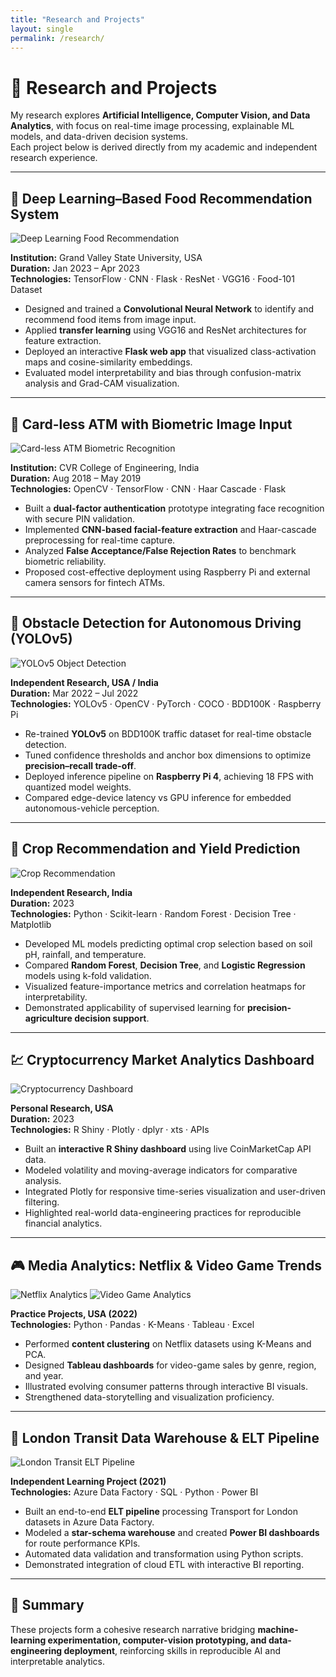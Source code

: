 ```yaml
---
title: "Research and Projects"
layout: single
permalink: /research/
---
```


# 🔬 Research and Projects

My research explores **Artificial Intelligence, Computer Vision, and Data Analytics**, with focus on real-time image processing, explainable ML models, and data-driven decision systems.  
Each project below is derived directly from my academic and independent research experience.

---

## 🧠 Deep Learning–Based Food Recommendation System
<img src="/assets/projects/p1.jpg" alt="Deep Learning Food Recommendation" class="project-image">

**Institution:** Grand Valley State University, USA  
**Duration:** Jan 2023 – Apr 2023  
**Technologies:** TensorFlow · CNN · Flask · ResNet · VGG16 · Food-101 Dataset  

- Designed and trained a **Convolutional Neural Network** to identify and recommend food items from image input.  
- Applied **transfer learning** using VGG16 and ResNet architectures for feature extraction.  
- Deployed an interactive **Flask web app** that visualized class-activation maps and cosine-similarity embeddings.  
- Evaluated model interpretability and bias through confusion-matrix analysis and Grad-CAM visualization.

---

## 🏧 Card-less ATM with Biometric Image Input
<img src="/assets/projects/p2.jpg" alt="Card-less ATM Biometric Recognition" class="project-image">

**Institution:** CVR College of Engineering, India  
**Duration:** Aug 2018 – May 2019  
**Technologies:** OpenCV · TensorFlow · CNN · Haar Cascade · Flask  

- Built a **dual-factor authentication** prototype integrating face recognition with secure PIN validation.  
- Implemented **CNN-based facial-feature extraction** and Haar-cascade preprocessing for real-time capture.  
- Analyzed **False Acceptance/False Rejection Rates** to benchmark biometric reliability.  
- Proposed cost-effective deployment using Raspberry Pi and external camera sensors for fintech ATMs.

---

## 🚗 Obstacle Detection for Autonomous Driving (YOLOv5)
<img src="/assets/projects/p3.jpg" alt="YOLOv5 Object Detection" class="project-image">

**Independent Research, USA / India**  
**Duration:** Mar 2022 – Jul 2022  
**Technologies:** YOLOv5 · OpenCV · PyTorch · COCO · BDD100K · Raspberry Pi  

- Re-trained **YOLOv5** on BDD100K traffic dataset for real-time obstacle detection.  
- Tuned confidence thresholds and anchor box dimensions to optimize **precision–recall trade-off**.  
- Deployed inference pipeline on **Raspberry Pi 4**, achieving 18 FPS with quantized model weights.  
- Compared edge-device latency vs GPU inference for embedded autonomous-vehicle perception.

---

## 🌾 Crop Recommendation and Yield Prediction
<img src="/assets/projects/p4.jpg" alt="Crop Recommendation" class="project-image">

**Independent Research, India**  
**Duration:** 2023  
**Technologies:** Python · Scikit-learn · Random Forest · Decision Tree · Matplotlib  

- Developed ML models predicting optimal crop selection based on soil pH, rainfall, and temperature.  
- Compared **Random Forest**, **Decision Tree**, and **Logistic Regression** models using k-fold validation.  
- Visualized feature-importance metrics and correlation heatmaps for interpretability.  
- Demonstrated applicability of supervised learning for **precision-agriculture decision support**.

---

## 💹 Cryptocurrency Market Analytics Dashboard
<img src="/assets/projects/p5.jpg" alt="Cryptocurrency Dashboard" class="project-image">

**Personal Research, USA**  
**Duration:** 2023  
**Technologies:** R Shiny · Plotly · dplyr · xts · APIs  

- Built an **interactive R Shiny dashboard** using live CoinMarketCap API data.  
- Modeled volatility and moving-average indicators for comparative analysis.  
- Integrated Plotly for responsive time-series visualization and user-driven filtering.  
- Highlighted real-world data-engineering practices for reproducible financial analytics.

---

## 🎮 Media Analytics: Netflix & Video Game Trends
<img src="/assets/projects/p6.jpg" alt="Netflix Analytics" class="project-image">
<img src="/assets/projects/p7.jpg" alt="Video Game Analytics" class="project-image">

**Practice Projects, USA (2022)**  
**Technologies:** Python · Pandas · K-Means · Tableau · Excel  

- Performed **content clustering** on Netflix datasets using K-Means and PCA.  
- Designed **Tableau dashboards** for video-game sales by genre, region, and year.  
- Illustrated evolving consumer patterns through interactive BI visuals.  
- Strengthened data-storytelling and visualization proficiency.

---

## 🚉 London Transit Data Warehouse & ELT Pipeline
<img src="/assets/projects/p8.jpg" alt="London Transit ELT Pipeline" class="project-image">

**Independent Learning Project (2021)**  
**Technologies:** Azure Data Factory · SQL · Python · Power BI  

- Built an end-to-end **ELT pipeline** processing Transport for London datasets in Azure Data Factory.  
- Modeled a **star-schema warehouse** and created **Power BI dashboards** for route performance KPIs.  
- Automated data validation and transformation using Python scripts.  
- Demonstrated integration of cloud ETL with interactive BI reporting.

---

## 🧾 Summary
These projects form a cohesive research narrative bridging **machine-learning experimentation, computer-vision prototyping, and data-engineering deployment**, reinforcing skills in reproducible AI and interpretable analytics.
